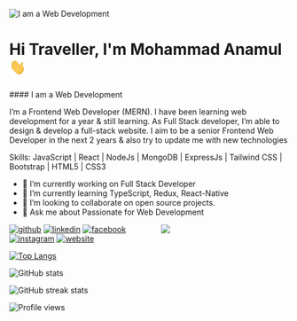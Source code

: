 ![I am a Web Development](https://media.licdn.com/dms/image/D5616AQH7on138iRlgg/profile-displaybackgroundimage-shrink_350_1400/0/1670505468281?e=1678924800&v=beta&t=AV8UZarHk8OMqOjeeNUsuS0eTtWrLHNIS6V2YoQo1GM)

<h1>Hi Traveller, I'm Mohammad Anamul <img src="https://raw.githubusercontent.com/ABSphreak/ABSphreak/master/gifs/Hi.gif" width="30px" height="30px"></h1>
#### I am a Web Development

I’m a Frontend Web Developer (MERN). I have been learning web development for a year & still learning. As Full Stack developer, I’m able to design & develop a full-stack website. I aim to be a senior
Frontend Web Developer in the next 2 years & also try to update me with new technologies

Skills:    JavaScript | React | NodeJs | MongoDB | ExpressJs | Tailwind CSS | Bootstrap | HTML5 | CSS3

- 🔭 I’m currently working on Full Stack Developer 
- 🌱 I’m currently learning TypeScript, Redux, React-Native 
- 👯 I’m looking to collaborate on  open source projects. 
- 💬 Ask me about Passionate for Web Development 
<img align='right' src="https://github.com/ashutosh1919/ashutosh1919/blob/master/my_image.jpeg" width="230" />

[<img src='https://cdn.jsdelivr.net/npm/simple-icons@3.0.1/icons/github.svg' alt='github' height='40'>](https://github.com/anamul101)  [<img src='https://cdn.jsdelivr.net/npm/simple-icons@3.0.1/icons/linkedin.svg' alt='linkedin' height='40'>](https://www.linkedin.com/in/mohammad-anamul/)  [<img src='https://cdn.jsdelivr.net/npm/simple-icons@3.0.1/icons/facebook.svg' alt='facebook' height='40'>](https://www.facebook.com/gstar.anamul)  [<img src='https://cdn.jsdelivr.net/npm/simple-icons@3.0.1/icons/instagram.svg' alt='instagram' height='40'>](https://www.instagram.com/gstar.anamul/)  [<img src='https://cdn.jsdelivr.net/npm/simple-icons@3.0.1/icons/icloud.svg' alt='website' height='40'>](https://anamul.me/)  

[![Top Langs](https://github-readme-stats.vercel.app/api/top-langs/?username=anamul101)](https://github.com/anuraghazra/github-readme-stats)

![GitHub stats](https://github-readme-stats.vercel.app/api?username=anamul101&show_icons=true&count_private=true)  

![GitHub streak stats](https://streak-stats.demolab.com/?user=anamul101)  

![Profile views](https://gpvc.arturio.dev/anamul101)  
